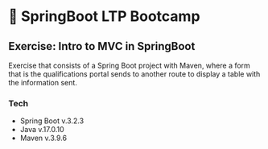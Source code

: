 # :notebook: SpringBoot LTP Bootcamp

## Exercise: Intro to MVC in SpringBoot
Exercise that consists of a Spring Boot project with Maven, where a form that is the qualifications portal sends to another route to display a table with the information sent.

### Tech
- Spring Boot v.3.2.3
- Java v.17.0.10
- Maven v.3.9.6
